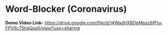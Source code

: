 # Word-Blocker (Coronavirus)
**Demo Video Link-** https://drive.google.com/file/d/14WadHX8DpMpsz6fFIu-FPV6c75hqQss0/view?usp=sharing

